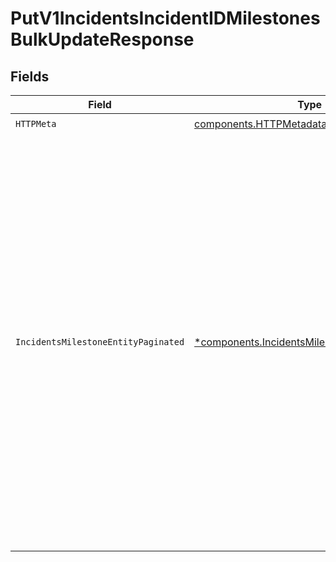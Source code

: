 # PutV1IncidentsIncidentIDMilestonesBulkUpdateResponse


## Fields

| Field                                                                                                                                                                                                                                                                                                                                                                                      | Type                                                                                                                                                                                                                                                                                                                                                                                       | Required                                                                                                                                                                                                                                                                                                                                                                                   | Description                                                                                                                                                                                                                                                                                                                                                                                |
| ------------------------------------------------------------------------------------------------------------------------------------------------------------------------------------------------------------------------------------------------------------------------------------------------------------------------------------------------------------------------------------------ | ------------------------------------------------------------------------------------------------------------------------------------------------------------------------------------------------------------------------------------------------------------------------------------------------------------------------------------------------------------------------------------------ | ------------------------------------------------------------------------------------------------------------------------------------------------------------------------------------------------------------------------------------------------------------------------------------------------------------------------------------------------------------------------------------------ | ------------------------------------------------------------------------------------------------------------------------------------------------------------------------------------------------------------------------------------------------------------------------------------------------------------------------------------------------------------------------------------------ |
| `HTTPMeta`                                                                                                                                                                                                                                                                                                                                                                                 | [components.HTTPMetadata](../../models/components/httpmetadata.md)                                                                                                                                                                                                                                                                                                                         | :heavy_check_mark:                                                                                                                                                                                                                                                                                                                                                                         | N/A                                                                                                                                                                                                                                                                                                                                                                                        |
| `IncidentsMilestoneEntityPaginated`                                                                                                                                                                                                                                                                                                                                                        | [*components.IncidentsMilestoneEntityPaginated](../../models/components/incidentsmilestoneentitypaginated.md)                                                                                                                                                                                                                                                                              | :heavy_minus_sign:                                                                                                                                                                                                                                                                                                                                                                         | Update milestone times in bulk for a given incident. All milestone<br/>times for an incident must occur in chronological order<br/>corresponding to the configured order of milestones. If the result<br/>of this request would cause any milestone(s) to appear out of place,<br/>a 422 response will instead be returned. This includes milestones<br/>not explicitly submitted or updated in this request.<br/> |
